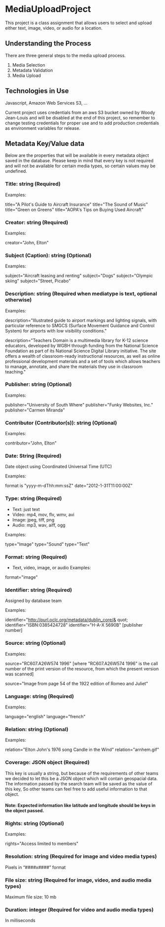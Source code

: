 # MediaUploadProject

This project is a class assignment that allows users to select and upload either text, image, video, or audio for a location. 

## Understanding the Process

There are three general steps to the media upload process.
1. Media Selection
2. Metadata Validation
3. Media Upload

## Technologies in Use
Javascript, Amazon Web Services S3, ...

Current project uses credentials from an aws S3 bucket owned by Woody Jean-Louis and will be disabled at the end of this project, so remember to change testing credentials for proper use and to add production credentials as environment variables for release. 

## Metadata Key/Value data

Below are the properties that will be available in every metadata object saved in the database. Please keep in mind that every key is not required and will not be available for certain media types, so certain values may be undefined. 


### Title: string (Required)
Examples:

title="A Pilot's Guide to Aircraft Insurance"
title="The Sound of Music"
title="Green on Greens"
title="AOPA's Tips on Buying Used Aircraft"

### Creator: string (Required)
Examples:

creator="John, Elton"

### Subject (Caption): string (Optional)
Examples:

subject="Aircraft leasing and renting"
subject="Dogs"
subject="Olympic skiing"
subject="Street, Picabo"

### Description: string (Required when mediatype is text, optional otherwise)
Examples:

description="Illustrated guide to airport markings and lighting signals, with particular reference to SMGCS (Surface Movement Guidance and Control System) for airports with low visibility conditions."

description="Teachers Domain is a multimedia library for K-12 science educators, developed by WGBH through funding from the National Science Foundation as part of its National Science Digital Library initiative. The site offers a wealth of classroom-ready instructional resources, as well as online professional development materials and a set of tools which allows teachers to manage, annotate, and share the materials they use in classroom teaching."

### Publisher: string (Optional)
Examples:

publisher="University of South Where"
publisher="Funky Websites, Inc."
publisher="Carmen Miranda"

### Contributor (Contributor(s)): string (Optional)
Examples:

contributor="John, Elton"

### Date: String (Required)
Date object using Coordinated Universal Time (UTC)

Examples:

format is "yyyy-m-dThh:mm:ssZ"
date="2012-1-31T11:00:00Z"

### Type: string (Required)
* Text: just text
* Video: mp4, mov, flv, wmv, avi
* Image: jpeg, tiff, png
* Audio: mp3, wav, aiff, ogg

Examples:

type="Image"
type="Sound"
type="Text"

### Format: string (Required)
* Text, video, image, or audio
Examples:

format="image"

### Identifier: string (Required)
Assigned by database team

Examples:

identifier="http://purl.oclc.org/metadata/dublin_core/& quot;
identifier="ISBN:0385424728"
identifier="H-A-X 5690B" [publisher number]
### Source: string (Optional)

Examples:

source="RC607.A26W574 1996" [where "RC607.A26W574 1996" is the call number of the print version of the resource, from which the present version was scanned]

source="Image from page 54 of the 1922 edition of Romeo and Juliet"
### Language: string (Required)
Examples:

language="english"
language="french"

### Relation: string (Optional)
Examples:

relation="Elton John's 1976 song Candle in the Wind"
relation="arnhem.gif"

### Coverage: JSON object (Required)
This key is usually a string, but because of the requirements of other teams we decided to let this be a JSON object which will contain geospacial data. The information passed by the search team will be saved as the value of this key, So other teams can feel free to add useful information to that object. 

#### Note: Expected information like latitude and longitude should be keys in the object passed.

### Rights: string (Optional)
Examples:

rights="Access limited to members"

### Resolution: string (Required for image and video media types)
Pixels in “####x####” format

### File size: string (Required for image, video, and audio media types)
Maximum file size: 10 mb

### Duration: integer (Required for video and audio media types) 
In milliseconds
